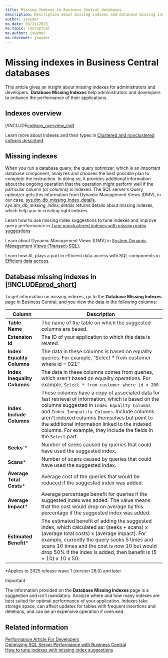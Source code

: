 ```yaml
---
title: Missing Indexes in Business Central databases
description: Description about missing indexes and database missing indexes page
author: jswymer
ms.date: 03/21/2025
ms.topic: conceptual
ms.author: jswymer
ms.reviewer: jswymer
---
```


# Missing indexes in Business Central databases

This article gives an insight about missing indexes for administrators and developers. **Database Missing Indexes** help administrators and developers to enhance the performance of their applications.

## Indexes overview

[!INCLUDE[indexes_overview_md](../includes/indexes_overview.md)]

Learn more about indexes and their types in [Clustered and nonclustered indexes described](/sql/relational-databases/indexes/clustered-and-nonclustered-indexes-described).

## Missing indexes

When you run a database query, the query optimizer, which is an important database component, analyzes and chooses the best possible plan to complete the instruction. In doing so, it provides additional information about the ongoing operation that the operation might perform well if the particular column (or columns) is indexed. The SQL server's Query optimizer gets this information from Dynamic Management Views (DMV), in our case, [sys.dm_db_missing_index_details](/sql/relational-databases/system-dynamic-management-views/sys-dm-db-missing-index-details-transact-sql). *sys.dm_db_missing_index_details* returns details about missing indexes, which help you in creating right indexes.

Learn how to use missing index suggestions to tune indexes and improve query performance in [Tune nonclustered indexes with missing index suggestions](/sql/relational-databases/indexes/tune-nonclustered-missing-index-suggestions)

Learn about Dynamic Management Views (DMV) in [System Dynamic Management Views (Transact-SQL)](/sql/relational-databases/system-dynamic-management-views/system-dynamic-management-views).

Learn how AL plays a part in efficient data access with SQL components in [Efficient data access](../performance/performance-developer.md#efficient-data-access).

## Database missing indexes in [!INCLUDE[prod_short](../developer/includes/prod_short.md)]

To get information on missing indexes, go to the **Database Missing Indexes** page in Business Central, and you view the data in the following columns:

|Column|Description|
|------|-----------|
| **Table Name**|The name of the table on which the suggested columns are based.|
| **Extension Id**|The ID of your application to which this data is related.|
|**Index Equality Columns**|The data in these columns is based on equality queries. For example, “Select * from customer where id = 021”|
| **Index Inequality Columns**|The data in these columns comes from queries, which aren't based on equality operations. For example, `Select * from customer where id < 200`|
| **Index Include Columns**|These columns have a copy of associated data for fast retrieval of information, which is based on the columns suggested in `Index Equality Columns` and `Index Inequality Columns`. Include columns aren't indexed columns themselves but point to the additional information linked to the indexed columns. For example, they include the fields in the `Select` part.|
| **Seeks**`\*|Number of seeks caused by queries that could have used the suggested index.|
| **Scans**\*|Number of scans caused by queries that could have used the suggested index.|
|**Average Total Costs**\*|Average cost of the queries that would be reduced if the suggested index was added.|
| **Average Impact**\*|Average percentage benefit for queries if the suggested index was added. The value means that the cost would drop on average by this percentage if the suggested index was added.|
| **Estimated Benefit**\*|The estimated benefit of adding the suggested index, which calculated as: (seeks + scans) x (average total costs) x (average impact). For example, currently the query seeks 5 times and scans 10 times and the cost is now 10 but would drop 50% if the index is added, then benefit is (5 + 10) x 10 x 50. |

\*Applies to 2025 release wave 1 (version 26.0) and later

> [!IMPORTANT]
> The information provided on the **Database Missing Indexes** page is a suggestion and isn't mandatory. Analyze where and how many indexes are best suited for optimal performance of your application. Indexes take storage space, can affect updates for tables with frequent insertions and deletions, and can be an expensive operation if overused.

## Related information

[Performance Article For Developers](../performance/performance-developer.md)  
[Optimizing SQL Server Performance with Business Central](optimize-sql-server-performance.md)  
[How to tune indexes with missing index suggestions](/sql/relational-databases/indexes/tune-nonclustered-missing-index-suggestions)
